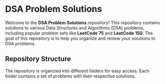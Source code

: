 # DSA Problem Solutions

Welcome to the **DSA Problem Solutions** repository! This repository contains solutions to various Data Structures and Algorithms (DSA) problems, including popular problem sets like **LeetCode 75** and **LeetCode 150**. The goal of this repository is to help you organize and review your solutions to DSA problems.

## Repository Structure

The repository is organized into different folders for easy access. Each folder contains a set of problems with their respective solutions.
